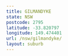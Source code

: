 ```yaml
---
title: GILMANDYKE
state: NSW
postcode: 2795
latitude: -33.820797
longitude: 149.474401
url: /nsw/gilmandyke/
layout: suburb
---
```


